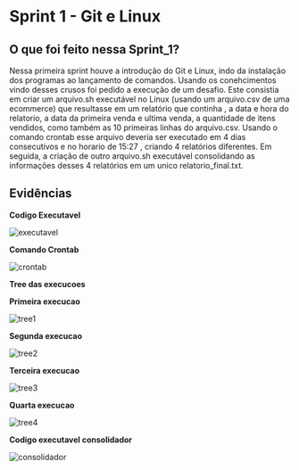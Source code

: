 # **Sprint 1 - Git e Linux**

## **O que foi feito nessa Sprint_1?**

Nessa primeira sprint houve a introdução do Git e Linux, indo da instalação dos programas ao lançamento de comandos. Usando os conehcimentos vindo desses crusos foi pedido a execução de um desafio. Este consistia em criar um arquivo.sh executável no Linux (usando um arquivo.csv de uma ecommerce) que resultasse em um relatório que continha , a data e hora do relatorio, a data da primeira venda e ultima venda, a quantidade de itens vendidos, como também as 10 primeiras linhas do arquivo.csv. Usando o comando crontab esse arquivo deveria ser executado em 4 dias consecutivos e no horario de 15:27 , criando 4 relatórios diferentes. Em seguida, a criação de outro arquivo.sh executável consolidando as informações desses 4 relatórios em um unico relatorio_final.txt.   

## **Evidências**


**Codigo Executavel**

![executavel](https://github.com/biancalls/BiancaLages/blob/main/Sprint_1/Evidencias/Screenshot%20from%202024-08-31%2011-15-33.png)


**Comando Crontab**

![crontab](https://github.com/biancalls/BiancaLages/blob/main/Sprint_1/Evidencias/Screenshot%20from%202024-08-28%2010-43-35.png)


**Tree das execucoes**

**Primeira execucao**

![tree1](https://github.com/biancalls/BiancaLages/blob/main/Sprint_1/Evidencias/Screenshot%20from%202024-08-28%2015-51-57.png)

**Segunda execucao**

![tree2](https://github.com/biancalls/BiancaLages/blob/main/Sprint_1/Evidencias/Screenshot%20from%202024-08-29%2015-37-53.png)

**Terceira execucao**

![tree3](https://github.com/biancalls/BiancaLages/blob/main/Sprint_1/Evidencias/Screenshot%20from%202024-08-30%2015-31-04.png)

**Quarta execucao**

![tree4](https://github.com/biancalls/BiancaLages/blob/main/Sprint_1/Evidencias/Screenshot%20from%202024-08-31%2016-24-02.png)


**Codigo executavel consolidador**

![consolidador](https://github.com/biancalls/BiancaLages/blob/main/Sprint_1/Evidencias/Screenshot%20from%202024-08-31%2016-22-15.png)


